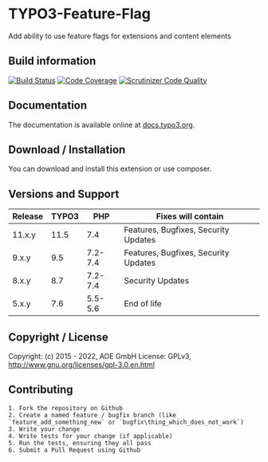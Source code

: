 # TYPO3-Feature-Flag
Add ability to use feature flags for extensions and content elements

## Build information
[![Build Status](https://github.com/AOEpeople/TYPO3-Feature-Flag/workflows/CI/badge.svg?branch=main)](https://github.com/AOEpeople/TYPO3-Feature-Flag/actions)
[![Code Coverage](https://scrutinizer-ci.com/g/AOEpeople/TYPO3-Feature-Flag/badges/coverage.png?b=main)](https://scrutinizer-ci.com/g/AOEpeople/TYPO3-Feature-Flag/?branch=main)
[![Scrutinizer Code Quality](https://scrutinizer-ci.com/g/AOEpeople/TYPO3-Feature-Flag/badges/quality-score.png?b=main)](https://scrutinizer-ci.com/g/AOEpeople/TYPO3-Feature-Flag/?branch=main)

## Documentation
The documentation is available online at [docs.typo3.org][1].

[1]: https://docs.typo3.org/typo3cms/extensions/feature_flag

## Download / Installation

You can download and install this extension or use composer.

## Versions and Support

| Release  | TYPO3 | PHP     | Fixes will contain
|----------|-------|---------|--------------------|
| 11.x.y   | 11.5  | 7.4     | Features, Bugfixes, Security Updates
|  9.x.y   |  9.5  | 7.2-7.4 | Features, Bugfixes, Security Updates
|  8.x.y   |  8.7  | 7.2-7.4 | Security Updates
|  5.x.y   |  7.6  | 5.5-5.6 | End of life

## Copyright / License

Copyright: (c) 2015 - 2022, AOE GmbH
License: GPLv3, <http://www.gnu.org/licenses/gpl-3.0.en.html>

## Contributing

	1. Fork the repository on Github
	2. Create a named feature / bugfix branch (like `feature_add_something_new` or `bugfix\thing_which_does_not_work`)
	3. Write your change
	4. Write tests for your change (if applicable)
	5. Run the tests, ensuring they all pass
	6. Submit a Pull Request using Github
